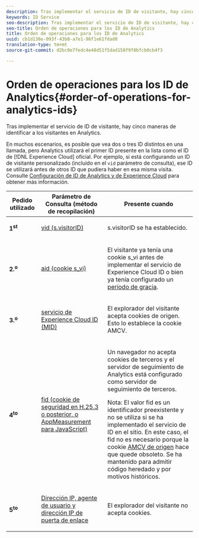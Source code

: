 ```yaml
---
description: Tras implementar el servicio de ID de visitante, hay cinco maneras de identificar a los visitantes en Analytics.
keywords: ID Service
seo-description: Tras implementar el servicio de ID de visitante, hay cinco maneras de identificar a los visitantes en Analytics.
seo-title: Orden de operaciones para los ID de Analytics
title: Orden de operaciones para los ID de Analytics
uuid: cb1d136e-093f-43b0-a7e1-96f1e61fdad0
translation-type: tm+mt
source-git-commit: d2bc0e7fedc4e48d51f5dad158f9f8bfcb0cb4f3

---
```



# Orden de operaciones para los ID de Analytics{#order-of-operations-for-analytics-ids}

Tras implementar el servicio de ID de visitante, hay cinco maneras de identificar a los visitantes en Analytics.

En muchos escenarios, es posible que vea dos o tres ID distintos en una llamada, pero Analytics utilizará el primer ID presente en la lista como el ID de [!DNL Experience Cloud] oficial. Por ejemplo, si está configurando un ID de visitante personalizado (incluido en el `vid` parámetro de consulta), ese ID se utilizará antes de otros ID que pudiera haber en esa misma visita. Consulte [Configuración de ID de Analytics y de Experience Cloud](../../reference/analytics-reference/analytics-ids.md#concept-f381dd18ee184c6c8e48286937a161d6) para obtener más información.

<table id="table_D267D36451F643D1BB68AF6FEAA6AD1A"> 
 <thead> 
  <tr> 
   <th colname="col1" class="entry"> Pedido utilizado </th> 
   <th colname="col2" class="entry"> Parámetro de Consulta (método de recopilación) </th> 
   <th colname="col3" class="entry"> Presente cuando </th> 
  </tr> 
 </thead>
 <tbody> 
  <tr> 
   <td colname="col1"> <p> <b>1<sup>st</sup></b> </p> </td> 
   <td colname="col2"> <p> <a href="https://docs.adobe.com/content/help/en/analytics/implementation/vars/config-vars/visitorid.html" format="http" scope="external"> vid (s.visitorID)</a> </p> </td> 
   <td colname="col3"> <p><span class="codeph">s.visitorID</span> se ha establecido. </p> </td> 
  </tr> 
  <tr> 
   <td colname="col1"> <p> <b>2.<sup>o</sup></b> </p> </td> 
   <td colname="col2"> <p> <a href="https://docs.adobe.com/content/help/en/core-services/interface/ec-cookies/cookies-analytics.html" format="http" scope="external"> aid (cookie s_vi)</a> </p> </td> 
   <td colname="col3"> <p>El visitante ya tenía una cookie s_vi antes de implementar el servicio de <span class="keyword">Experience Cloud ID</span> o bien ya tenía configurado un <a href="../../reference/analytics-reference/grace-period.md" format="dita" scope="local">período de gracia</a>. </p> </td> 
  </tr> 
  <tr> 
   <td colname="col1"> <p> <b>3.<sup>o</sup></b> </p> </td> 
   <td colname="col2"> <p> <a href="../../introduction/cookies.md#section-7ff7d96d6e4141b08a84a75a63d7814c" format="dita" scope="local"> servicio de Experience Cloud ID (MID) </a> </p> </td> 
   <td colname="col3"> <p>El explorador del visitante acepta cookies de origen. Esto lo establece la cookie AMCV. </p> </td> 
  </tr> 
  <tr> 
   <td colname="col1"> <p> <b>4<sup>to</sup></b> </p> </td> 
   <td colname="col2"> <p> <a href="https://docs.adobe.com/content/help/en/id-service/using/reference/analytics-reference/analytics-ids.html" format="http" scope="external"> fid (cookie de seguridad en H.25.3 o posterior, o AppMeasurement para JavaScript)</a> </p> </td> 
   <td colname="col3"> <p>Un navegador no acepta cookies de terceros y el servidor de seguimiento de Analytics está configurado como servidor de seguimiento de terceros. </p> <p> <p>Nota: El valor <span class="codeph">fid</span> es un identificador preexistente y no se utiliza si se ha implementado el servicio de ID en el sitio. En este caso, el <span class="codeph">fid</span> no es necesario porque la cookie <a href="../../introduction/cookies.md" format="dita" scope="local"> AMCV de origen</a> hace que quede obsoleto. Se ha mantenido para admitir código heredado y por motivos históricos. </p> </p> </td> 
  </tr> 
  <tr> 
   <td colname="col1"> <p> <b>5<sup>to</sup></b> </p> </td> 
   <td colname="col2"> <p> <a href="https://docs.adobe.com/content/help/es-ES/analytics/technotes/visitor-identification.html" format="http" scope="external"> Dirección IP, agente de usuario y dirección IP de puerta de enlace</a> </p> </td> 
   <td colname="col3"> <p>El explorador del visitante no acepta cookies. </p> </td> 
  </tr> 
 </tbody> 
</table>

